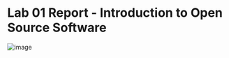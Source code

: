# Lab 01 Report - Introduction to Open Source Software

![image](https://user-images.githubusercontent.com/66571652/149561420-7db0c323-4acd-4667-ac8c-e468eed2bd3b.png)

